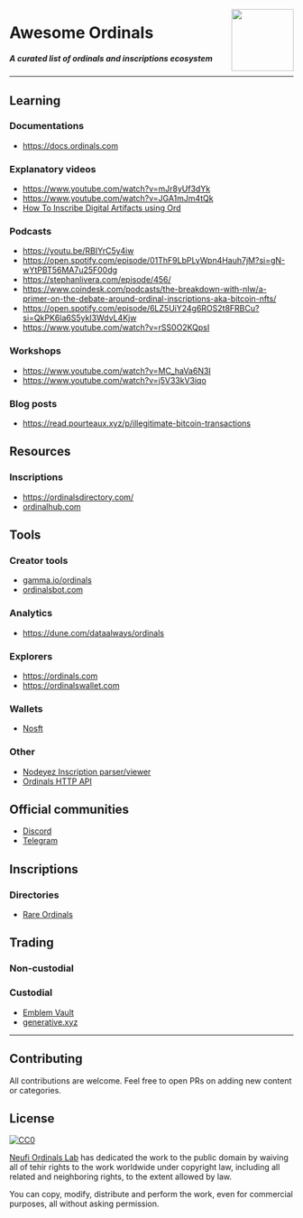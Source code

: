 <img src="https://ordinals.com/content/765cf24db22df4d7bae1cd12e5ee4780dc263486e426d8d1758eaa0515fa6fcei0"
     align="right" width="110"/>

# Awesome Ordinals

##### A curated list of ordinals and inscriptions ecosystem

* * *

## Learning

### Documentations
 * https://docs.ordinals.com

### Explanatory videos
 * https://www.youtube.com/watch?v=mJr8yUf3dYk
 * https://www.youtube.com/watch?v=JGA1mJm4tQk
 * [How To Inscribe Digital Artifacts using Ord](https://www.youtube.com/watch?v=tdC8kmjn5N0)

### Podcasts
 * https://youtu.be/RBIYrC5y4iw
 * https://open.spotify.com/episode/01ThF9LbPLyWpn4Hauh7jM?si=gN-wYtPBT56MA7u25F00dg 
 * https://stephanlivera.com/episode/456/
 * https://www.coindesk.com/podcasts/the-breakdown-with-nlw/a-primer-on-the-debate-around-ordinal-inscriptions-aka-bitcoin-nfts/
 * https://open.spotify.com/episode/6LZ5UiY24g6ROS2t8FRBCu?si=QkPK6la6S5ykI3WdvL4Kjw
 * https://www.youtube.com/watch?v=rSS0O2KQpsI
 
### Workshops
 * https://www.youtube.com/watch?v=MC_haVa6N3I
 * https://www.youtube.com/watch?v=j5V33kV3iqo

### Blog posts
 * https://read.pourteaux.xyz/p/illegitimate-bitcoin-transactions

## Resources

### Inscriptions
 * https://ordinalsdirectory.com/
 * [ordinalhub.com](https://www.ordinalhub.com/)
## Tools

### Creator tools
* [gamma.io/ordinals](https://gamma.io/ordinals)
* [ordinalsbot.com](https://ordinalsbot.com/)

### Analytics
 * https://dune.com/dataalways/ordinals

### Explorers
 * https://ordinals.com
 * https://ordinalswallet.com

### Wallets
 * [Nosft](https://nosft.xyz)

### Other
* [Nodeyez Inscription parser/viewer](https://github.com/vicariousdrama/nodeyez/blob/main/docs/script-ordinals.md)
* [Ordinals HTTP API](https://ordapi.xyz)

## Official communities
 * [Discord](https://discord.com/invite/87cjuz4FYg)
 * [Telegram](https://t.me/+UOg5Lz1CzAthMWU5)

## Inscriptions

### Directories
 * [Rare Ordinals](http://rareordinal.directory)

## Trading

### Non-custodial


### Custodial
* [Emblem Vault](emblem.finance)
* [generative.xyz](generative.xyz)


* * *

## Contributing
All contributions are welcome. Feel free to open PRs on adding new content or categories.


## License
[![CC0](http://i.creativecommons.org/p/zero/1.0/88x31.png)](http://creativecommons.org/publicdomain/zero/1.0/)

[Neufi Ordinals Lab](https://twitter.com/OrdinalsLab) has dedicated the work to the public domain by waiving all of tehir rights to the work worldwide under copyright law, including all related and neighboring rights, to the extent allowed by law.

You can copy, modify, distribute and perform the work, even for commercial purposes, all without asking permission.
